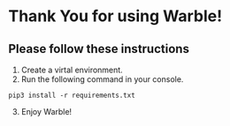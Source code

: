 # Thank You for using Warble!
## Please follow these instructions
1. Create a virtal environment. 
2. Run the following command in your console.   
  ``` 
  pip3 install -r requirements.txt 
  ```
3. Enjoy Warble!
